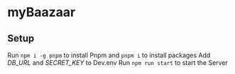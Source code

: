 # myBaazaar

## Setup

Run ` npm i -g pnpm ` to install Pnpm
and ` pnpm i ` to install packages
Add *DB_URL* and *SECRET_KEY* to Dev.env
Run `npm run start` to start the Server
